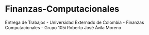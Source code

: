 # Finanzas-Computacionales
Entrega de Trabajos - Universidad Externado de Colombia - Finanzas Computacionales - Grupo 105i
Roberto José Ávila Moreno
